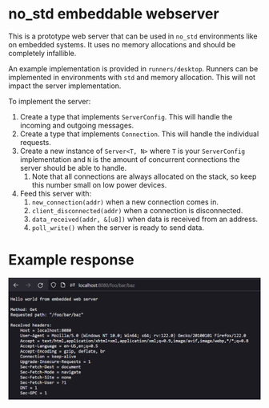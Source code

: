 # no_std embeddable webserver

This is a prototype web server that can be used in `no_std` environments like on embedded systems. It uses no memory allocations and should be completely infallible.

An example implementation is provided in `runners/desktop`. Runners can be implemented in environments with `std` and memory allocation. This will not impact the server implementation.

To implement the server:
1. Create a type that implements `ServerConfig`. This will handle the incoming and outgoing messages.
2. Create a type that implements `Connection`. This will handle the individual requests.
3. Create a new instance of `Server<T, N>` where `T` is your `ServerConfig` implementation and `N` is the amount of concurrent connections the server should be able to handle.
   1. Note that all connections are always allocated on the stack, so keep this number small on low power devices.
4. Feed this server with:
   1. `new_connection(addr)` when a new connection comes in.
   2. `client_disconnected(addr)` when a connection is disconnected.
   3. `data_received(addr, &[u8])` when data is received from an address.
   4. `poll_write()` when the server is ready to send data.

# Example response

![Example response image](runners/desktop/example_response.png)